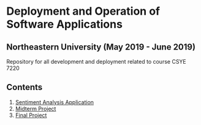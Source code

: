 # Deployment and Operation of Software Applications
## Northeastern University (May 2019 - June 2019)

Repository for all development and deployment related to course CSYE 7220

## Contents
1. <a href="https://github.com/adityarkelkar/csye7220/tree/master/lab-sentimentanalysis">Sentiment Analysis Application</a>
2. <a href="https://github.com/adityarkelkar/csye7220/tree/master/project-midterm">Midterm Project</a>
3. <a href="https://github.com/adityarkelkar/csye7220/tree/master/project-final">Final Project</a>

